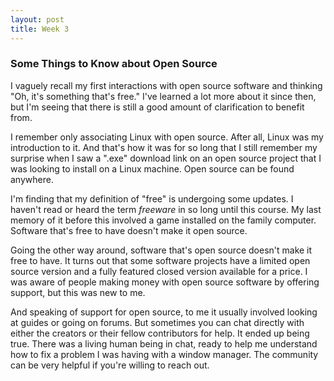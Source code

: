 ```yaml
---
layout: post
title: Week 3
---
```



### Some Things to Know about Open Source

I vaguely recall my first interactions with open source software and thinking "Oh, it's something that's free." I've learned a lot more about it since then, but I'm seeing that there is still a good amount of clarification to benefit from.
  
I remember only associating Linux with open source. After all, Linux was my introduction to it. And that's how it was for so long that I still remember my surprise when I saw a ".exe" download link on an open source project that I was looking to install on a Linux machine. Open source can be found anywhere.
  
I'm finding that my definition of "free" is undergoing some updates. I haven't read or heard the term _freeware_ in so long until this course. My last memory of it before this involved a game installed on the family computer. Software that's free to have doesn't make it open source.
  
Going the other way around, software that's open source doesn't make it free to have. It turns out that some software projects have a limited open source version and a fully featured closed version available for a price. I was aware of people making money with open source software by offering support, but this was new to me.
  
And speaking of support for open source, to me it usually involved looking at guides or going on forums. But sometimes you can chat directly with either the creators or their fellow contributors for help. It ended up being true. There was a living human being in chat, ready to help me understand how to fix a problem I was having with a window manager. The community can be very helpful if you're willing to reach out.
